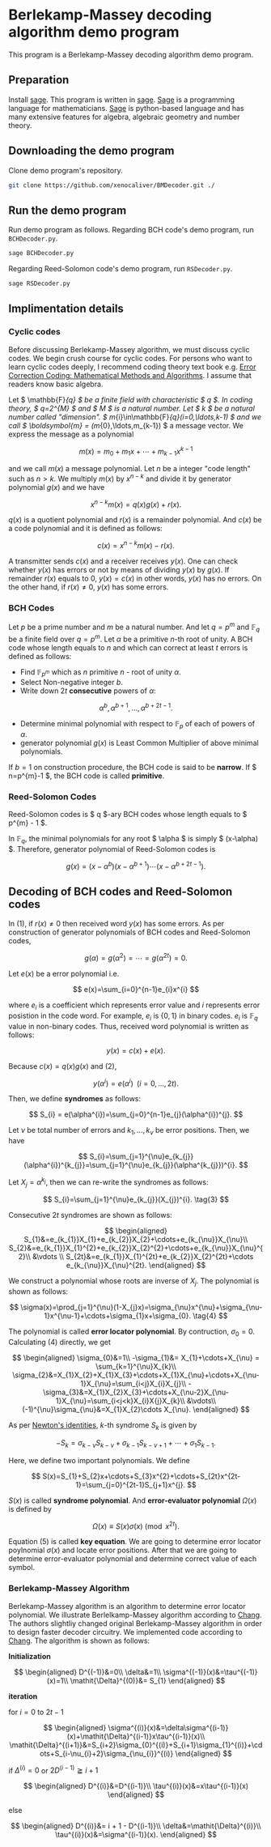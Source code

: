 # Berlekamp-Massey decoding algorithm demo program 
This program is a Berlekamp-Massey decoding algorithm demo program.

## Preparation
Install [sage](https://www.sagemath.org). This program is written in [sage](https://www.sagemath.org). [Sage](https://www.sagemath.org) is a programming language for mathematicians. [Sage](https://www.sagemath.org) is python-based language and has many extensive features for algebra, algebraic geometry and number theory.


## Downloading the demo program
Clone demo program's repository.

```sh
git clone https://github.com/xenocaliver/BMDecoder.git ./
```

## Run the demo program
Run demo program as follows.  Regarding BCH code's demo program, run `BCHDecoder.py`.

```sh
sage BCHDecoder.py
```

Regarding Reed-Solomon code's demo program, run `RSDecoder.py`.

```sh
sage RSDecoder.py
```

## Implimentation details
### Cyclic codes
Before discussing Berlekamp-Massey algorithm, we must discuss cyclic codes. We begin crush course for cyclic codes. For persons who want to learn cyclic codes deeply, I recommend coding theory text book e.g. [Error Correction Coding: Mathematical Methods and Algorithms](https://onlinelibrary.wiley.com/doi/book/10.1002/0471739219). I assume that readers know basic algebra.

Let $ \mathbb{F}_{q} $ be a finite field with characteristic $ q $. In coding theory, $ q=2^{M} $ and $ M $ is a natural number. Let $ k $ be a natural number called "dimension". $ m_{i}\in\mathbb{F}_{q}(i=0,\ldots,k-1) $ and we call $ \boldsymbol{m} = (m_{0},\ldots,m_{k-1}) $ a message vector. We express the message as a polynomial

$$
m(x)=m_{0}+m_{1}x+\cdots+m_{k-1}x^{k-1}
$$

and we call $m(x)$ a message polynomial. Let $n$ be a integer "code length" such as $n>k$. We multiply $m(x)$ by $x^{n-k}$ and divide it by generator polynomial $g(x)$ and we have

$$
x^{n-k}m(x)=q(x)g(x)+r(x).
$$

$q(x)$ is a quotient polynomial and $r(x)$ is a remainder polynomial. And $c(x)$ be a code polynomial and it is defined as follows:

$$
c(x)=x^{n-k}m(x)-r(x).\tag{1}
$$

A transmitter sends $c(x)$ and a receiver receives $y(x)$. One can check whether $y(x)$ has errors or not by means of dividing $y(x)$ by $g(x)$. If remainder $r(x)$ equals to $0$, $y(x) = c(x)$ in other words, $y(x)$ has no errors. On the other hand, if $r(x)\neq 0$, $y(x)$ has some errors.

### BCH Codes
Let $p$ be a prime number and $m$ be a natural number. And let $q=p^{m}$ and $\mathbb{F}_{q}$ be a finite field over $q=p^{m}$. Let $\alpha$ be a primitive $n$-th root of unity. A BCH code whose length equals to $n$ and which can correct at least $t$ errors is defined as follows:

- Find $\mathbb{F}_{p^{m}}$ which as $n$ primitive $n$ - root of unity $\alpha$.
- Select Non-negative integer $b$.
- Write down $2t$ **consecutive** powers of $\alpha$:

$$
\alpha^{b},\alpha^{b+1},\ldots,\alpha^{b+2t-1}.
$$

- Determine minimal polynomial with respect to $\mathbb{F}_{p}$ of each of powers of $\alpha$.
- generator polynomial $g(x)$ is Least Common Multiplier of above minimal polynomials.

If $b=1$ on construction procedure, the BCH code is said to be **narrow**. If $ n=p^{m}-1 $, the BCH code is called **primitive**.

### Reed-Solomon Codes
Reed-Solomon codes is $ q $-ary BCH codes whose length equals to $ p^{m} - 1 $.

In $\mathbb{F}_{q}$, the minimal polynomials for any root $ \alpha $ is simply $ (x-\alpha) $. Therefore, generator polynomial of Reed-Solomon codes is 

$$
g(x) = (x-\alpha^{b})(x-\alpha^{b+1})\cdots(x-\alpha^{b+2t-1}).
$$

## Decoding of BCH codes and Reed-Solomon codes
In (1), if $r(x)\neq 0$ then received word $y(x)$ has some errors. As per construction of generator polynomials of BCH codes and Reed-Solomon codes, 

$$
g(\alpha)=g(\alpha^{2})=\cdots=g(\alpha^{2t})=0. \tag{2}
$$

Let $e(x)$ be a error polynomial i.e.

$$
e(x)=\sum_{i=0}^{n-1}e_{i}x^{i}
$$

where $e_{i}$ is a coefficient which represents error value and $i$ represents error posistion in the code word. For example, $e_{i}$ is $\{0,1\}$ in binary codes. $e_{i}$ is $\mathbb{F}_{q}$ value in non-binary codes. Thus, received word polynomial is written as follows:

$$
y(x)=c(x)+e(x).
$$

Because $c(x)=q(x)g(x)$ and $(2)$,

$$
y(\alpha^{i})=e(\alpha^{i})\,\,\,(i=0,\ldots,2t).
$$

Then, we define **syndromes** as follows:

$$
S_{i} = e(\alpha^{i})=\sum_{j=0}^{n-1}e_{j}(\alpha^{i})^{j}.
$$

Let $\nu$ be total number of errors and $k_{1},\ldots,k_{\nu}$ be error positions. Then, we have

$$
S_{i}=\sum_{j=1}^{\nu}e_{k_{j}}(\alpha^{i})^{k_{j}}=\sum_{j=1}^{\nu}e_{k_{j}}(\alpha^{k_{j}})^{i}.
$$

Let $X_{j}=\alpha^{k_{j}}$, then we can re-write the syndromes as follows:

$$
S_{i}=\sum_{j=1}^{\nu}e_{k_{j}}(X_{j})^{i}. \tag{3}
$$

Consecutive $2t$ syndromes are shown as follows:

$$
\begin{aligned}
S_{1}&=e_{k_{1}}X_{1}+e_{k_{2}}X_{2}+\cdots+e_{k_{\nu}}X_{\nu}\\
S_{2}&=e_{k_{1}}X_{1}^{2}+e_{k_{2}}X_{2}^{2}+\cdots+e_{k_{\nu}}X_{\nu}^{2}\\
&\vdots \\
S_{2t}&=e_{k_{1}}X_{1}^{2t}+e_{k_{2}}X_{2}^{2t}+\cdots e_{k_{\nu}}X_{\nu}^{2t}.
\end{aligned}
$$

We construct a polynomial whose roots are inverse of $X_{j}$. The polynomial is
shown as follows:

$$
\sigma(x)=\prod_{j=1}^{\nu}(1-X_{j}x)=\sigma_{\nu}x^{\nu}+\sigma_{\nu-1}x^{\nu-1}+\cdots+\sigma_{1}x+\sigma_{0}. \tag{4}
$$

The polynomial is called **error locator polynomial**. By contruction, $\sigma_{0}=0$. Calculating $(4)$ directly, we get

$$
\begin{aligned}
\sigma_{0}&=1\\
-\sigma_{1}&= X_{1}+\cdots+X_{\nu} = \sum_{k=1}^{\nu}X_{k}\\
\sigma_{2}&=X_{1}X_{2}+X_{1}X_{3}+\cdots+X_{1}X_{\nu}+\cdots+X_{\nu-1}X_{\nu}=\sum_{i<j}X_{i}X_{j}\\
-\sigma_{3}&=X_{1}X_{2}X_{3}+\cdots+X_{\nu-2}X_{\nu-1}X_{\nu}=\sum_{i<j<k}X_{i}X{j}X_{k}\\
&\vdots\\
(-1)^{\nu}\sigma_{\nu}&=X_{1}X_{2}\cdots X_{\nu}.
\end{aligned}
$$

As per [Newton's identities](https://en.wikipedia.org/wiki/Newton%27s_identities), $k$-th syndrome $S_{k}$ is given by

$$
-S_{k}=\sigma_{k-\nu}S_{k-\nu}+\sigma_{k-1}S_{k-\nu+1}+\cdots+\sigma_{1}S_{k-1}.
$$

Here, we define two important polynomials. We define

$$
S(x)=S_{1}+S_{2}x+\cdots+S_{3}x^{2}+\cdots+S_{2t}x^{2t-1}=\sum_{j=0}^{2t-1}S_{j+1}x^{j}.
$$

$S(x)$ is called **syndrome polynomial**. And **error-evaluator polynomial** $\mathit{\Omega}(x)$ is defined by

$$
\mathit{\Omega}(x)\equiv S(x)\sigma(x)\pmod{x^{2t}}. \tag{5}
$$

Equation $(5)$ is called **key equation**. We are going to determine error locator poylnomial $\sigma(x)$ and locate error positions. After that we are going to determine error-evaluator polynomial and determine correct value of each symbol.

### Berlekamp-Massey Algorithm
Berlekamp-Massey algorithm is an algorithm to determine error locator polynomial. We illustrate Berlelkamp-Massey algorithm according to [Chang](https://ieeexplore.ieee.org/document/764911). The authors slightliy changed original Berlekamp-Massey algorithm in order to design faster decoder circuitry. We implemented code according to [Chang](https://ieeexplore.ieee.org/document/764911). The algorithm is shown as follows:

**Initialization**

$$
\begin{aligned}
D^{(-1)}&=0\\
\delta&=1\\
\sigma^{(-1)}(x)&=\tau^{(-1)}(x)=1\\
\mathit{\Delta}^{(0)}&= S_{1}
\end{aligned}
$$

**iteration**

for $i=0$ to $2t-1$

$$
\begin{aligned}
\sigma^{(i)}(x)&=\delta\sigma^{(i-1)}(x)+\mathit{\Delta}^{(i-1)}x\tau^{(i-1)}(x)\\
\mathit{\Delta}^{(i+1)}&=S_{i+2}\sigma_{0}^{(i)}+S_{i+1}\sigma_{1}^{(i)}+\cdots+S_{i-\nu_{i}+2}\sigma_{\nu_{i}}^{(i)}
\end{aligned}
$$

if $\mathit{\Delta}^{(i)}=0$ or $2D^{(i-1)}\geqq i+1$

$$
\begin{aligned}
D^{(i)}&=D^{(i-1)}\\
\tau^{(i)}(x)&=x\tau^{(i-1)}(x)
\end{aligned}
$$

else

$$
\begin{aligned}
D^{(i)}&= i + 1 - D^{(i-1)}\\
\delta&=\mathit{\Delta}^{(i)}\\
\tau^{(i)}(x)&=\sigma^{(i-1)}(x).
\end{aligned}
$$